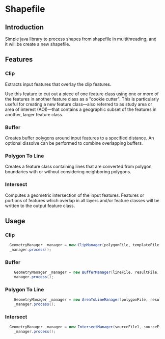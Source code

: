 Shapefile
=========

## Introduction 

Simple java library to process shapes from shapefile in multithreading, and it will be create a new shapefile.

## Features

### Clip

  Extracts input features that overlay the clip features.
  
  Use this feature to cut out a piece of one feature class using one or more of the features in another feature class as a "cookie cutter". This is particularly useful for creating a new feature class—also referred to as study area or area of interest (AOI)—that contains a geographic subset of the features in another, larger feature class.

### Buffer

  Creates buffer polygons around input features to a specified distance. An optional dissolve can be performed to combine overlapping buffers.

### Polygon To Line

  Creates a feature class containing lines that are converted from polygon boundaries with or without considering neighboring polygons.

### Intersect

  Computes a geometric intersection of the input features. Features or portions of features which overlap in all layers and/or feature classes will be written to the output feature class.

## Usage

### Clip
```java
  GeometryManager _manager = new ClipManager(polygonFile, templateFile, resultFile);
  _manager.process();
```
### Buffer

```java
	GeometryManager _manager = new BufferManager(lineFile, resultFile, 10);
	manager.process();
```

### Polygon To Line
```java
	GeometryManager _manager = new AreaToLineManager(polygonFile, resultFile);
	_manager.process();
```
### Intersect

```java
  GeometryManager _manager = new IntersectManager(sourceFile1, sourceFile2, resultFile);
	_manager.process();
```
